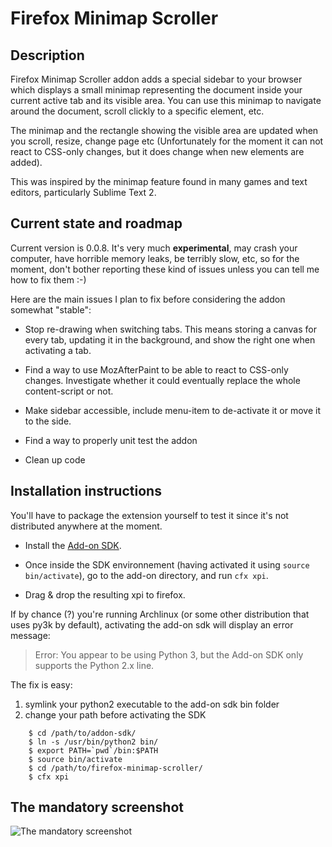 Firefox Minimap Scroller
========================

Description
-----------

Firefox Minimap Scroller addon adds a special sidebar to your browser which
displays a small minimap representing the document inside your current active 
tab and its visible area. You can use this minimap to navigate around the 
document, scroll clickly to a specific element, etc.

The minimap and the rectangle showing the visible area are updated when you
scroll, resize, change page etc (Unfortunately for the moment it can not react
to CSS-only changes, but it does change when new elements are added).

This was inspired by the minimap feature found in many games and text editors,
particularly Sublime Text 2. 

Current state and roadmap
-------------------------

Current version is 0.0.8. It's very much **experimental**, may crash your 
computer, have horrible memory leaks, be terribly slow, etc, so for the moment,
don't bother reporting these kind of issues unless you can tell me how to fix
them :-)

Here are the main issues I plan to fix before considering the addon somewhat
"stable":

- Stop re-drawing when switching tabs. This means storing a canvas for every
  tab, updating it in the background, and show the right one when activating a
  tab.

- Find a way to use MozAfterPaint to be able to react to CSS-only changes.
  Investigate whether it could eventually replace the whole content-script 
  or not.  

- Make sidebar accessible, include menu-item to de-activate it or move it
  to the side.

- Find a way to properly unit test the addon

- Clean up code


Installation instructions
-------------------------

You'll have to package the extension yourself to test it since it's not
distributed anywhere at the moment.

- Install the [Add-on SDK][].

- Once inside the SDK environnement (having activated it using ``source
  bin/activate``), go to the add-on directory, and run `cfx xpi`.

- Drag & drop the resulting xpi to firefox.

[Add-on SDK]: https://addons.mozilla.org/en-US/developers/docs/sdk/latest/dev-guide/tutorials/installation.html

If by chance (?) you're running Archlinux (or some other distribution that uses
py3k by default), activating the add-on sdk will display an error message:

> Error: You appear to be using Python 3, but the Add-on SDK only supports the
> Python 2.x line.

The fix is easy:

1. symlink your python2 executable to the add-on sdk bin folder
2. change your path before activating the SDK

```shell
    $ cd /path/to/addon-sdk/
    $ ln -s /usr/bin/python2 bin/
    $ export PATH=`pwd`/bin:$PATH
    $ source bin/activate
    $ cd /path/to/firefox-minimap-scroller/
    $ cfx xpi
```


The mandatory screenshot
------------------------

![The mandatory screenshot](https://raw.github.com/diox/firefox-minimap-scroller/master/doc/screenshots/screen1.png)
